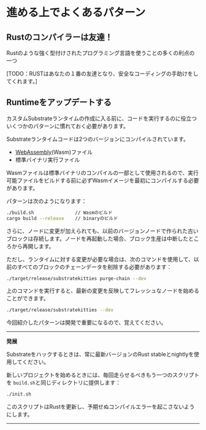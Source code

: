 進める上でよくあるパターン
===

## Rustのコンパイラーは友達！

Rustのような強く型付けされたプログラミング言語を使うことの多くの利点の一つ

[TODO：RUSTはあなたの１番の友達となり、安全なコーディングの手助けをしてくれます。]

## Runtimeをアップデートする

カスタムSubstrateランタイムの作成に入る前に、コードを実行するのに役立ついくつかのパターンに慣れておく必要があります。

Substrateランタイムコードは2つのバージョンにコンパイルされています。

- [WebAssembly](https://webassembly.org/)(Wasm)ファイル
- 標準バイナリ実行ファイル

Wasmファイルは標準バイナリのコンパイルの一部として使用されるので、実行可能ファイルをビルドする前に必ずWasmイメージを最初にコンパイルする必要があります。

パターンは次のようになります：

```bash
./build.sh               // Wasmのビルド
cargo build --release    // binaryのビルド
```

さらに、ノードに変更が加えられても、以前のバージョンノードで作られた古いブロックは存続します。ノードを再起動した場合、ブロック生産は中断したところから再開します。

ただし、ランタイムに対する変更が必要な場合は、次のコマンドを使用して、以前のすべてのブロックのチェーンデータを削除する必要があります：

```bash
./target/release/substratekitties purge-chain --dev
```

上のコマンドを実行すると、最新の変更を反映してフレッシュなノードを始めることができます。

```bash
./target/release/substratekitties --dev
```

今回紹介したパターンは開発で重要になるので、覚えてください。

---
**発展**

Substrateをハックするときは、常に最新バージョンのRust stableとnightlyを使用してください。

新しいプロジェクトを始めるときには、毎回走らせるべきもう一つのスクリプトを `build.sh`と同じディレクトリに提供します：

```bash
./init.sh
```

このスクリプトはRustを更新し、予期せぬコンパイルエラーを起こさないようにします。

---
